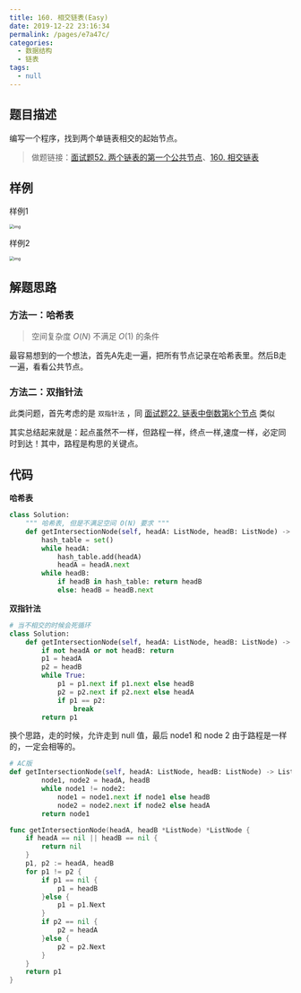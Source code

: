 ```yaml
---
title: 160. 相交链表(Easy)
date: 2019-12-22 23:16:34
permalink: /pages/e7a47c/
categories: 
  - 数据结构
  - 链表
tags: 
  - null
---
```

## 题目描述

编写一个程序，找到两个单链表相交的起始节点。

> 做题链接：[面试题52. 两个链表的第一个公共节点](https://leetcode-cn.com/problems/liang-ge-lian-biao-de-di-yi-ge-gong-gong-jie-dian-lcof/)、[160. 相交链表](https://leetcode-cn.com/problems/intersection-of-two-linked-lists/)

<!--more-->

## 样例

样例1

<img src="https://assets.leetcode-cn.com/aliyun-lc-upload/uploads/2018/12/14/160_statement.png" alt="img" style="zoom: 50%;" />

样例2

<img src="https://assets.leetcode-cn.com/aliyun-lc-upload/uploads/2018/12/14/160_example_3.png" alt="img" style="zoom:50%;" />

## 解题思路

### 方法一：哈希表

> 空间复杂度 $O(N)$ 不满足 $O(1)$ 的条件

最容易想到的一个想法，首先A先走一遍，把所有节点记录在哈希表里。然后B走一遍，看看公共节点。

### 方法二：双指针法

此类问题，首先考虑的是 `双指针法` ，同 [面试题22. 链表中倒数第k个节点](https://leetcode-cn.com/problems/lian-biao-zhong-dao-shu-di-kge-jie-dian-lcof/) 类似

其实总结起来就是：起点虽然不一样，但路程一样，终点一样,速度一样，必定同时到达！其中，路程是构思的关键点。

## 代码

**哈希表**

```python
class Solution:
    """ 哈希表, 但是不满足空间 O(N) 要求 """
    def getIntersectionNode(self, headA: ListNode, headB: ListNode) -> ListNode:
        hash_table = set()
        while headA:
            hash_table.add(headA)
            headA = headA.next
        while headB:
            if headB in hash_table: return headB
            else: headB = headB.next
```

**双指针法**

```python
# 当不相交的时候会死循环
class Solution:
    def getIntersectionNode(self, headA: ListNode, headB: ListNode) -> ListNode:
        if not headA or not headB: return 
        p1 = headA
        p2 = headB
        while True:
            p1 = p1.next if p1.next else headB
            p2 = p2.next if p2.next else headA
            if p1 == p2: 
                break 
        return p1 
```

换个思路，走的时候，允许走到 null 值，最后 node1 和 node 2 由于路程是一样的，一定会相等的。

```python
# AC版
def getIntersectionNode(self, headA: ListNode, headB: ListNode) -> ListNode:
        node1, node2 = headA, headB
        while node1 != node2:
            node1 = node1.next if node1 else headB
            node2 = node2.next if node2 else headA
        return node1
```

```go
func getIntersectionNode(headA, headB *ListNode) *ListNode {
    if headA == nil || headB == nil {
        return nil
    }
    p1, p2 := headA, headB
    for p1 != p2 {
        if p1 == nil {
            p1 = headB
        }else {
            p1 = p1.Next
        }
        if p2 == nil {
            p2 = headA
        }else {
            p2 = p2.Next
        }
    }
    return p1 
}
```

